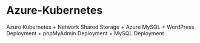 # Azure-Kubernetes
Azure Kubernetes + Network Shared Storage + Azure MySQL + WordPress Deployment + phpMyAdmin Deployment + MySQL Deployment
